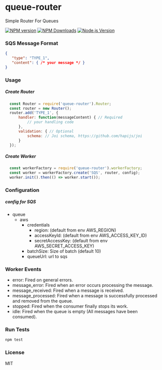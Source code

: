 # queue-router
Simple Router For Queues

[![NPM version](https://img.shields.io/npm/v/queue-router.svg?style=flat)](https://npmjs.org/package/queue-router)
[![NPM Downloads](https://img.shields.io/npm/dm/queue-router.svg?style=flat)](https://npmjs.org/package/queue-router)
[![Node.js Version](https://img.shields.io/node/v/queue-router.svg?style=flat)](http://nodejs.org/download/)


### SQS Message Format 
```json
{
   "type": "TYPE_1",
   "content": { /* your message */ }
}
```

 
### Usage

##### Create Router
```js
  const Router = require('queue-router').Router;
  const router = new Router();
  router.add('TYPE_1', {
      handler: function(messageContent) { // Required
          // your handling code
      },
      validation: { // Optional
          schema: // Joi schema, https://github.com/hapijs/joi 
      }
  });
```

##### Create Worker
```js
  const workerFactory = require('queue-router').workerFactory;
  const worker = workerFactory.create('SQS', router, config);
  worker.init().then(() => worker.start());
```


### Configuration
  
##### config for SQS
  - queue
    - aws
      - credentials
        - region: (default from env AWS_REGION)
        - accessKeyId: (default from env AWS_ACCESS_KEY_ID)
        - secretAccessKey: (default from env AWS_SECRET_ACCESS_KEY)
      - batchSize: Size of batch (default 10)
      - queueUrl: url to sqs


### Worker Events
- error:              Fired on general errors.
- message_error:      Fired when an error occurs processing the message.
- message_received:   Fired when a message is received.
- message_processed:  Fired when a message is successfully processed and removed from the queue.
- stopped:            Fired when the consumer finally stops its work.
- idle:               Fired when the queue is empty (All messages have been consumed).


### Run Tests
```bash
npm test
```


### License
MIT
